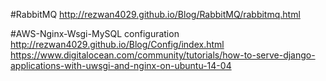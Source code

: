 #RabbitMQ
    http://rezwan4029.github.io/Blog/RabbitMQ/rabbitmq.html

#AWS-Nginx-Wsgi-MySQL configuration
    http://rezwan4029.github.io/Blog/Config/index.html
    https://www.digitalocean.com/community/tutorials/how-to-serve-django-applications-with-uwsgi-and-nginx-on-ubuntu-14-04
